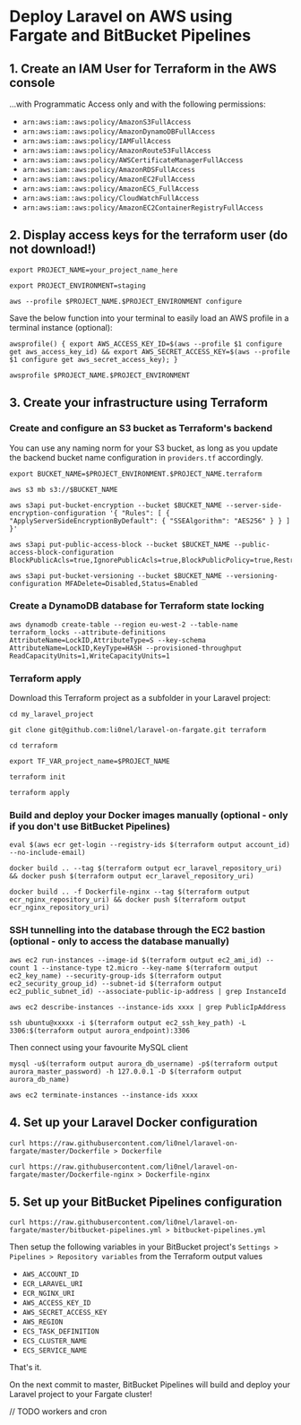 # Deploy Laravel on AWS using Fargate and BitBucket Pipelines

## 1. Create an IAM User for Terraform in the AWS console
...with Programmatic Access only and with the following permissions:

- `arn:aws:iam::aws:policy/AmazonS3FullAccess`
- `arn:aws:iam::aws:policy/AmazonDynamoDBFullAccess`
- `arn:aws:iam::aws:policy/IAMFullAccess`
- `arn:aws:iam::aws:policy/AmazonRoute53FullAccess`
- `arn:aws:iam::aws:policy/AWSCertificateManagerFullAccess`
- `arn:aws:iam::aws:policy/AmazonRDSFullAccess`
- `arn:aws:iam::aws:policy/AmazonEC2FullAccess`
- `arn:aws:iam::aws:policy/AmazonECS_FullAccess`
- `arn:aws:iam::aws:policy/CloudWatchFullAccess`
- `arn:aws:iam::aws:policy/AmazonEC2ContainerRegistryFullAccess`


## 2. Display access keys for the terraform user (do not download!)
```
export PROJECT_NAME=your_project_name_here

export PROJECT_ENVIRONMENT=staging

aws --profile $PROJECT_NAME.$PROJECT_ENVIRONMENT configure
```

Save the below function into your terminal to easily load an AWS profile in a terminal instance (optional):
```
awsprofile() { export AWS_ACCESS_KEY_ID=$(aws --profile $1 configure get aws_access_key_id) && export AWS_SECRET_ACCESS_KEY=$(aws --profile $1 configure get aws_secret_access_key); }

awsprofile $PROJECT_NAME.$PROJECT_ENVIRONMENT
```

## 3. Create your infrastructure using Terraform

### Create and configure an S3 bucket as Terraform's backend
You can use any naming norm for your S3 bucket, as long as you update the backend bucket name configuration in `providers.tf` accordingly.

```
export BUCKET_NAME=$PROJECT_ENVIRONMENT.$PROJECT_NAME.terraform

aws s3 mb s3://$BUCKET_NAME

aws s3api put-bucket-encryption --bucket $BUCKET_NAME --server-side-encryption-configuration '{ "Rules": [ { "ApplyServerSideEncryptionByDefault": { "SSEAlgorithm": "AES256" } } ] }'

aws s3api put-public-access-block --bucket $BUCKET_NAME --public-access-block-configuration BlockPublicAcls=true,IgnorePublicAcls=true,BlockPublicPolicy=true,RestrictPublicBuckets=true

aws s3api put-bucket-versioning --bucket $BUCKET_NAME --versioning-configuration MFADelete=Disabled,Status=Enabled
```

### Create a DynamoDB database for Terraform state locking
```
aws dynamodb create-table --region eu-west-2 --table-name terraform_locks --attribute-definitions AttributeName=LockID,AttributeType=S --key-schema AttributeName=LockID,KeyType=HASH --provisioned-throughput ReadCapacityUnits=1,WriteCapacityUnits=1
```

### Terraform apply
Download this Terraform project as a subfolder in your Laravel project:
```
cd my_laravel_project

git clone git@github.com:li0nel/laravel-on-fargate.git terraform

cd terraform
```

```
export TF_VAR_project_name=$PROJECT_NAME

terraform init

terraform apply
```

### Build and deploy your Docker images manually (optional - only if you don't use BitBucket Pipelines)
```
eval $(aws ecr get-login --registry-ids $(terraform output account_id) --no-include-email)

docker build .. --tag $(terraform output ecr_laravel_repository_uri) && docker push $(terraform output ecr_laravel_repository_uri)

docker build .. -f Dockerfile-nginx --tag $(terraform output ecr_nginx_repository_uri) && docker push $(terraform output ecr_nginx_repository_uri)
```

### SSH tunnelling into the database through the EC2 bastion (optional - only to access the database manually)
```
aws ec2 run-instances --image-id $(terraform output ec2_ami_id) --count 1 --instance-type t2.micro --key-name $(terraform output ec2_key_name) --security-group-ids $(terraform output ec2_security_group_id) --subnet-id $(terraform output ec2_public_subnet_id) --associate-public-ip-address | grep InstanceId

aws ec2 describe-instances --instance-ids xxxx | grep PublicIpAddress
```

```
ssh ubuntu@xxxxx -i $(terraform output ec2_ssh_key_path) -L 3306:$(terraform output aurora_endpoint):3306
```

Then connect using your favourite MySQL client
```
mysql -u$(terraform output aurora_db_username) -p$(terraform output aurora_master_password) -h 127.0.0.1 -D $(terraform output aurora_db_name)
```

```
aws ec2 terminate-instances --instance-ids xxxx
```

## 4. Set up your Laravel Docker configuration

```
curl https://raw.githubusercontent.com/li0nel/laravel-on-fargate/master/Dockerfile > Dockerfile

curl https://raw.githubusercontent.com/li0nel/laravel-on-fargate/master/Dockerfile-nginx > Dockerfile-nginx
```

## 5. Set up your BitBucket Pipelines configuration

```
curl https://raw.githubusercontent.com/li0nel/laravel-on-fargate/master/bitbucket-pipelines.yml > bitbucket-pipelines.yml
```

Then setup the following variables in your BitBucket project's `Settings > Pipelines > Repository variables` from the Terraform output values

- `AWS_ACCOUNT_ID`
- `ECR_LARAVEL_URI`
- `ECR_NGINX_URI`
- `AWS_ACCESS_KEY_ID`
- `AWS_SECRET_ACCESS_KEY`
- `AWS_REGION`
- `ECS_TASK_DEFINITION`
- `ECS_CLUSTER_NAME`
- `ECS_SERVICE_NAME`

That's it.

On the next commit to master, BitBucket Pipelines will build and deploy your Laravel project to your Fargate cluster!

// TODO workers and cron